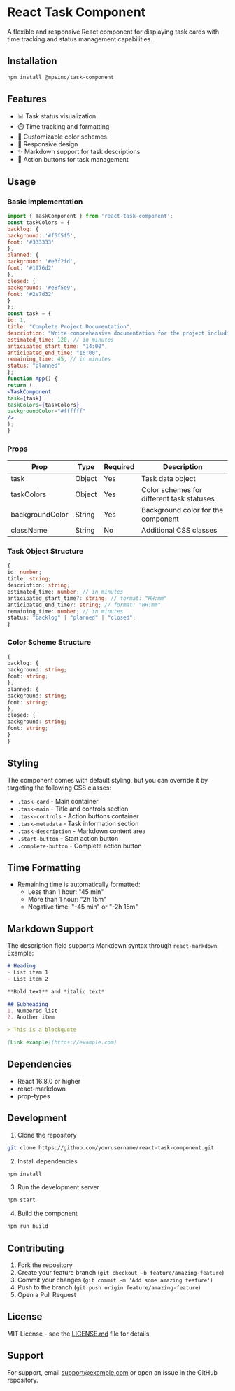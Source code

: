 # React Task Component

A flexible and responsive React component for displaying task cards with time tracking and status management capabilities.

## Installation

```bash
npm install @mpsinc/task-component
```

## Features

- 📊 Task status visualization
- ⏱️ Time tracking and formatting
- 🎨 Customizable color schemes
- 📱 Responsive design
- ✨ Markdown support for task descriptions
- 🔄 Action buttons for task management

## Usage

### Basic Implementation

```jsx
import { TaskComponent } from 'react-task-component';
const taskColors = {
backlog: {
background: '#f5f5f5',
font: '#333333'
},
planned: {
background: '#e3f2fd',
font: '#1976d2'
},
closed: {
background: '#e8f5e9',
font: '#2e7d32'
}
};
const task = {
id: 1,
title: "Complete Project Documentation",
description: "Write comprehensive documentation for the project including:\n- Setup instructions\n- API endpoints\n- Usage examples",
estimated_time: 120, // in minutes
anticipated_start_time: "14:00",
anticipated_end_time: "16:00",
remaining_time: 45, // in minutes
status: "planned"
};
function App() {
return (
<TaskComponent
task={task}
taskColors={taskColors}
backgroundColor="#ffffff"
/>
);
}
```

### Props

| Prop | Type | Required | Description |
|------|------|----------|-------------|
| task | Object | Yes | Task data object |
| taskColors | Object | Yes | Color schemes for different task statuses |
| backgroundColor | String | Yes | Background color for the component |
| className | String | No | Additional CSS classes |

### Task Object Structure
```typescript
{
id: number;
title: string;
description: string;
estimated_time: number; // in minutes
anticipated_start_time?: string; // format: "HH:mm"
anticipated_end_time?: string; // format: "HH:mm"
remaining_time: number; // in minutes
status: "backlog" | "planned" | "closed";
}
```


### Color Scheme Structure
```typescript
{
backlog: {
background: string;
font: string;
},
planned: {
background: string;
font: string;
},
closed: {
background: string;
font: string;
}
}
```


## Styling

The component comes with default styling, but you can override it by targeting the following CSS classes:

- `.task-card` - Main container
- `.task-main` - Title and controls section
- `.task-controls` - Action buttons container
- `.task-metadata` - Task information section
- `.task-description` - Markdown content area
- `.start-button` - Start action button
- `.complete-button` - Complete action button

## Time Formatting

- Remaining time is automatically formatted:
  - Less than 1 hour: "45 min"
  - More than 1 hour: "2h 15m"
  - Negative time: "-45 min" or "-2h 15m"

## Markdown Support

The description field supports Markdown syntax through `react-markdown`. Example:

```markdown
# Heading
- List item 1
- List item 2

**Bold text** and *italic text*

## Subheading
1. Numbered list
2. Another item

> This is a blockquote

[Link example](https://example.com)
```




## Dependencies

- React 16.8.0 or higher
- react-markdown
- prop-types

## Development

1. Clone the repository
```bash
git clone https://github.com/yourusername/react-task-component.git  
```
2. Install dependencies
```bash
npm install
```
3. Run the development server
```bash
npm start
```

4. Build the component
```bash
npm run build
```

## Contributing

1. Fork the repository
2. Create your feature branch (`git checkout -b feature/amazing-feature`)
3. Commit your changes (`git commit -m 'Add some amazing feature'`)
4. Push to the branch (`git push origin feature/amazing-feature`)
5. Open a Pull Request

## License

MIT License - see the [LICENSE.md](LICENSE.md) file for details

## Support

For support, email support@example.com or open an issue in the GitHub repository.


